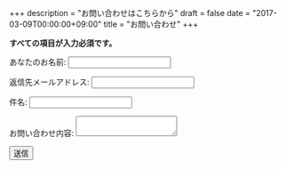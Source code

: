 +++
description = "お問い合わせはこちらから"
draft = false
date = "2017-03-09T00:00:00+09:00"
title = "お問い合わせ"
+++

<!--more-->

**すべての項目が入力必須です。**

<div class="hh-form">
  <form name="contact" netlify-honeypot="bot-field" action="../thank-you" netlify>
    <p style="display: none;">
      <label>Don’t fill this out: <input name="bot-field"></label>
    </p>
    <p>
      <label>あなたのお名前: <input type="text" name="name" required></label>
    </p>
    <p>
      <label>返信先メールアドレス: <input type="email" name="email" required></label>
    </p>
    <p>
      <label>件名: <input type="text" name="subject" required></label>
    </p>
    <p>
      <label>お問い合わせ内容: <textarea name="message" required></textarea></label>
    </p>
    <div data-netlify-recaptcha></div>
    <p class="hh-form__submit">
      <button type="submit">送信</button>
    </p>
  </form>
</div>
